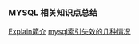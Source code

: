 ###  MYSQL 相关知识点总结

[Explain简介](explain.md "Explain简介")
[mysql索引失效的几种情况](mysql索引失效的几种情况.md "mysql索引失效的几种情况")

